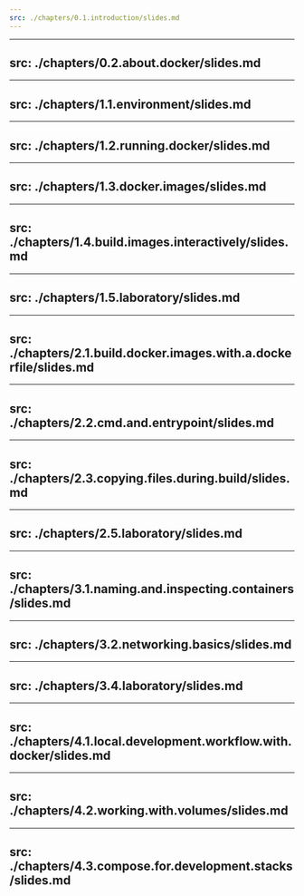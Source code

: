 ```yaml
---
src: ./chapters/0.1.introduction/slides.md
---
```


---
src: ./chapters/0.2.about.docker/slides.md
---

---
src: ./chapters/1.1.environment/slides.md
---

---
src: ./chapters/1.2.running.docker/slides.md
---

---
src: ./chapters/1.3.docker.images/slides.md
---

---
src: ./chapters/1.4.build.images.interactively/slides.md
---

---
src: ./chapters/1.5.laboratory/slides.md
---

---
src: ./chapters/2.1.build.docker.images.with.a.dockerfile/slides.md
---

---
src: ./chapters/2.2.cmd.and.entrypoint/slides.md
---


---
src: ./chapters/2.3.copying.files.during.build/slides.md
---

---
src: ./chapters/2.5.laboratory/slides.md
---


---
src: ./chapters/3.1.naming.and.inspecting.containers/slides.md
---

---
src: ./chapters/3.2.networking.basics/slides.md
---


---
src: ./chapters/3.4.laboratory/slides.md
---


---
src: ./chapters/4.1.local.development.workflow.with.docker/slides.md
---

---
src: ./chapters/4.2.working.with.volumes/slides.md
---

---
src: ./chapters/4.3.compose.for.development.stacks/slides.md
---
